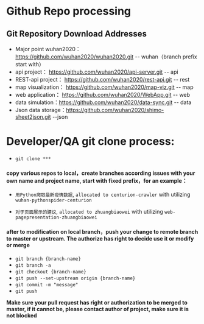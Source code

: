 # Github Repo processing
## Git Repository Download Addresses
- Major point wuhan2020：https://github.com/wuhan2020/wuhan2020.git  -- wuhan（branch prefix start with）
- api project： https://github.com/wuhan2020/api-server.git -- api
- REST-api project： https://github.com/wuhan2020/rest-api.git  -- rest
- map visualization： https://github.com/wuhan2020/map-viz.git -- map
- web application： https://github.com/wuhan2020/WebApp.git  -- web
- data simulation：https://github.com/wuhan2020/data-sync.git  -- data
- Json data storage：https://github.com/wuhan2020/shimo-sheet2json.git --json

# Developer/QA git clone process:
* `git clone *** `

#### copy various repos to local，create branches according issues with your own name and project name, start with fixed prefix，for an example：
* `用Python爬取最新疫情数据`, `allocated to centurion-crawler` with utilizing  `wuhan-pythonspider-centurion`

* `对于页面展示的建议`, `allocated to zhuangbiaowei` with utilizing `web-pagepresentation-zhuangbiaowei` 

#### after to modification on local branch，push your change to remote branch to master or upstream. The authorize has right to decide use it or modify or merge
* `git branch {branch-name} `
* `git branch -a`
* `git checkout {branch-name}`
* `git push --set-upstream origin {branch-name}`
* `git commit -m "message"`
* `git push`

**Make sure your pull request has right or authorization to be merged to master, if it cannot be, please contact author of project, make sure it is not blocked**

